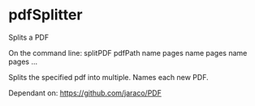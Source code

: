 # pdfSplitter
Splits a PDF

On the command line: splitPDF pdfPath name pages name pages name pages ...

Splits the specified pdf into multiple. Names each new PDF.

Dependant on: https://github.com/jaraco/PDF
